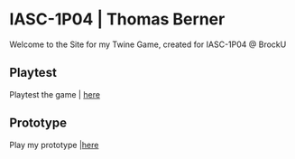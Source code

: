 # IASC-1P04 | Thomas Berner

Welcome to the Site for my Twine Game, created for IASC-1P04 @ BrockU

## Playtest

Playtest the game | [here](playtest/playtest)

## Prototype

Play my prototype |[here](Prototype/the_swordmaster_of_paris.html)
